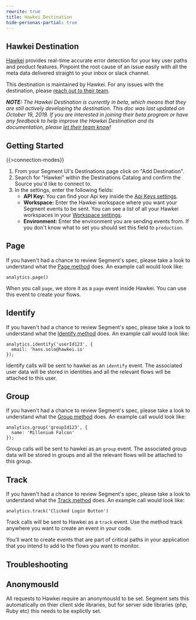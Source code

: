 ```yaml
---
rewrite: true
title: Hawkei Destination
hide-personas-partial: true
---
```


## Hawkei Destination


[Hawkei](https://hawkei.io/?utm_source=segmentio&utm_medium=docs&utm_campaign=partners) provides real-time accurate error detection for your key user paths and product features. Pinpoint the root cause of an issue easily with all the meta data delivered straight to your inbox or slack channel.

This destination is maintained by Hawkei. For any issues with the destination, please [reach out to their team](mailto:support@hawkei.io).

_**NOTE:** The Hawkei Destination is currently in beta, which means that they are still actively developing the destination. This doc was last updated on October 19, 2019. If you are interested in joining their beta program or have any feedback to help improve the Hawkei Destination and its documentation, please [let  their team know](mailto:support@hawkei.io)!_


## Getting Started

{{>connection-modes}}

1. From your Segment UI's Destinations page click on "Add Destination".
2. Search for "Hawkei" within the Destinations Catalog and confirm the Source you'd like to connect to.
3. In the settings, enter the following fields:
    * **API Key:** You can find your Api key inside the [Api Keys settings](https://app.hawkei.io/settings/api_keys).
    * **Workspace:** Enter the Hawkei workspace where you want your Segment events to be sent. You can see a list of all your Hawkei workspaces in your [Workspace settings](https://app.hawkei.io/settings/spaces).
    * **Environment:** Enter the environment you are sending events from. If you don't know what to set you should set this field to `production`.


## Page

If you haven't had a chance to review Segment's spec, please take a look to understand what the [Page method](https://segment.com/docs/spec/page/) does. An example call would look like:

```
analytics.page()
```

When you call `page`, we store it as a `page` event inside Hawkei. You can use this event to create your flows.


## Identify

If you haven't had a chance to review Segment's spec, please take a look to understand what the [Identify method](https://segment.com/docs/spec/identify/) does. An example call would look like:

```
analytics.identify('userId123', {
  email: 'hans.solo@hawkei.io'
});
```

Identify calls will be sent to hawkei as an `identify` event. The associated user data will be stored in identities and all the relevant flows will be attached to this user.

## Group

If you haven't had a chance to review Segment's spec, please take a look to understand what the [Group method](https://segment.com/docs/spec/group/) does. An example call would look like:

```
analytics.group('groupId123', {
  name: 'Millenium Falcon'
});
```

Group calls will be sent to hawkei as an `group` event. The associated group data will be stored in groups and all the relevant flows will be attached to this group.


## Track

If you haven't had a chance to review Segment's spec, please take a look to understand what the [Track method](https://segment.com/docs/spec/track/) does. An example call would look like:

```
analytics.track('Clicked Login Button')
```

Track calls will be sent to Hawkei as a `track` event. Use the method track anywhere you want to create an event in your code.

You’ll want to create events that are part of critical paths in your application that you intend to add to the flows you want to monitor.

## Troubleshooting

## AnonymousId

All requests to Hawkei require an anonymousId to be set. Segment sets this automatically on thier client side libraries, but for server side libraries (php, Ruby etc) this needs to be explictly set.
